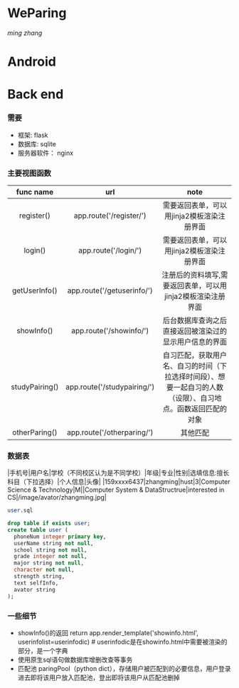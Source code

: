 # WeParing
*ming zhang*

# Android

# Back end
### 需要
- 框架: flask
- 数据库: sqlite
- 服务器软件： nginx

### 主要视图函数

| func name        | url           | note  |
|:-------------:|:-------------:|:-----:|
| register()      | app.route('/register/') | 需要返回表单，可以用jinja2模板渲染注册界面 |
|login() |app.route('/login/')| 需要返回表单，可以用jinja2模板渲染注册界面|
|getUserInfo()|app.route('/getuserinfo/') |注册后的资料填写,需要返回表单，可以用jinja2模板渲染注册界面|
|showInfo()|app.route('/showinfo/')| 后台数据库查询之后直接返回被渲染过的显示用户信息的界面 |
|studyPairing()| app.route('/studypairing/')| 自习匹配，获取用户名、自习的时间（下拉选择时间段）、想要一起自习的人数（设限）、自习地点。函数返回匹配的对象|
|otherParing()| app.route('/otherparing/')|其他匹配|

### 数据表

|手机号|用户名|学校（不同校区认为是不同学校）|年级|专业|性别|选填信息:擅长科目（下拉选择）|个人信息|头像|
|159xxxx6437|zhangming|hust|3|Computer Science & Technology|M||Computer System & DataStructrue|interested in CS|/image/avator/zhangming.jpg|

```sql
user.sql

drop table if exists user;
create table user (
  phoneNum integer primary key,
  userName string not null,
  school string not null,
  grade integer not null,
  major string not null,
  character not null,
  strength string,
  text selfInfo,
  avator string
);
```

### 一些细节
- showInfo()的返回
	return app.render_template('showinfo.html', userinfolist=userinfodic) # userinfodic是在showinfo.html中需要被渲染的部分，是一个字典
- 使用原生sql语句做数据库增删改查等事务
- 匹配池 paringPool（python dict），存储用户被匹配到的必要信息，用户登录进去即将该用户放入匹配池，登出即将该用户从匹配池删掉
